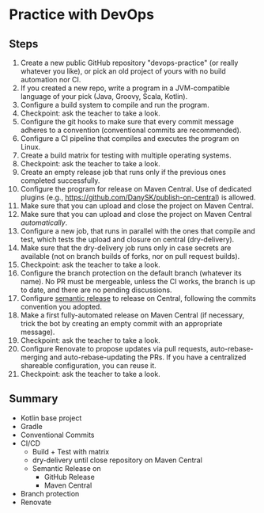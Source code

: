 # Practice with DevOps
## Steps
1. Create a new public GitHub repository "devops-practice" (or really whatever you like), or pick an old project of yours with no build automation nor CI.
2. If you created a new repo, write a program in a JVM-compatible language of your pick (Java, Groovy, Scala, Kotlin).
3. Configure a build system to compile and run the program.
4. Checkpoint: ask the teacher to take a look.
5. Configure the git hooks to make sure that every commit message adheres to a convention (conventional commits are recommended).
6. Configure a CI pipeline that compiles and executes the program on Linux.
7. Create a build matrix for testing with multiple operating systems.
8. Checkpoint: ask the teacher to take a look.
9. Create an empty release job that runs only if the previous ones completed successfully.
10. Configure the program for release on Maven Central. Use of dedicated plugins (e.g., https://github.com/DanySK/publish-on-central) is allowed.
11. Make sure that you can upload and close the project on Maven Central.
12. Make sure that you can upload and close the project on Maven Central *automatically*.
13. Configure a new job, that runs in parallel with the ones that compile and test, which tests the upload and closure on central (dry-delivery).
14. Make sure that the dry-delivery job runs only in case secrets are available (not on branch builds of forks, nor on pull request builds).
15. Checkpoint: ask the teacher to take a look.
16. Configure the branch protection on the default branch (whatever its name). No PR must be mergeable, unless the CI works, the branch is up to date, and there are no pending discussions.
17. Configure [semantic release](https://github.com/semantic-release/semantic-release) to release on Central, following the commits convention you adopted.
18. Make a first fully-automated release on Maven Central (if necessary, trick the bot by creating an empty commit with an appropriate message).
20. Checkpoint: ask the teacher to take a look.
21. Configure Renovate to propose updates via pull requests, auto-rebase-merging and auto-rebase-updating the PRs. If you have a centralized shareable configuration, you can reuse it.
22. Checkpoint: ask the teacher to take a look.

## Summary
- Kotlin base project
- Gradle
- Conventional Commits
- CI/CD
  - Build + Test with matrix
  - dry-delivery until close repository on Maven Central
  - Semantic Release on
    - GitHub Release
    - Maven Central
- Branch protection
- Renovate 
